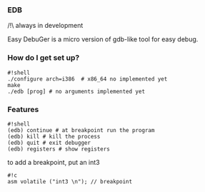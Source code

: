 ### EDB ###
/!\ always in development

Easy DebuGer is a micro version of 
gdb-like tool for easy debug.

### How do I get set up? ###


```
#!shell
./configure arch=i386  # x86_64 no implemented yet
make 
./edb [prog] # no arguments implemented yet

```



### Features ###

```
#!shell
(edb) continue # at breakpoint run the program
(edb) kill # kill the process
(edb) quit # exit debugger
(edb) registers # show registers

```


to add a breakpoint, put an int3 


```
#!c
asm volatile ("int3 \n"); // breakpoint
```